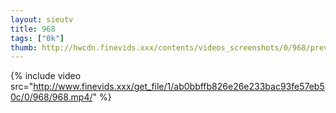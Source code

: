 ```yaml
--- 
layout: sieutv
title: 968
tags: ["0k"]
thumb: http://hwcdn.finevids.xxx/contents/videos_screenshots/0/968/preview.mp4.jpg
---
```

{% include video src="http://www.finevids.xxx/get_file/1/ab0bbffb826e26e233bac93fe57eb50c/0/968/968.mp4/" %} 

